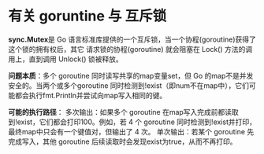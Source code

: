 # 有关 goruntine 与 互斥锁   
**sync.Mutex**是 Go 语言标准库提供的一个互斥锁，当一个协程(goroutine)获得了这个锁的拥有权后，其它
请求锁的协程(goroutine) 就会阻塞在 Lock() 方法的调用上，直到调用 Unlock() 锁被释放。

**问题本质**：多个 goroutine 同时读写共享的map变量set，但 Go 的map不是并发安全的。当两个或多个goroutine
同时检测到!exist（即num不在map中），它们可能都会执行fmt.Println并尝试向map写入相同的键。

**可能的执行路径**：
多次输出：如果多个 goroutine 在map写入完成前都读取到!exist，它们都会打印100。例如，若 4 个 goroutine
同时检测到!exist并打印，最终map中只会有一个键值对，但输出了 4 次。
单次输出：若某个 goroutine 先完成写入，其他 goroutine 后续读取时会发现exist为true，从而不再打印。
